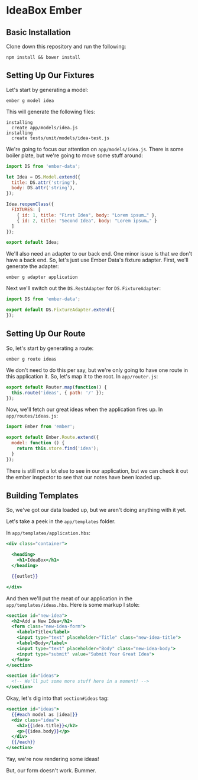 # IdeaBox Ember

## Basic Installation

Clone down this repository and run the following:

```
npm install && bower install
```

## Setting Up Our Fixtures

Let's start by generating a model:

```
ember g model idea
```

This will generate the following files:

```
installing
  create app/models/idea.js
installing
  create tests/unit/models/idea-test.js
```

We're going to focus our attention on `app/models/idea.js`. There is some boiler plate, but we're going to move some stuff around:

```js
import DS from 'ember-data';

let Idea = DS.Model.extend({
  title: DS.attr('string'),
  body: DS.attr('string'),
});

Idea.reopenClass({
  FIXTURES: [
    { id: 1, title: "First Idea", body: "Lorem ipsum…" },
    { id: 2, title: "Second Idea", body: "Lorem ipsum…" }
  ]
});

export default Idea;
```

We'll also need an adapter to our back end. One minor issue is that we don't have a back end. So, let's just use Ember Data's fixture adapter. First, we'll generate the adapter:

```
ember g adapter application
```

Next we'll switch out the `DS.RestAdapter` for `DS.FixtureAdapter`:

```js
import DS from 'ember-data';

export default DS.FixtureAdapter.extend({
});
```

## Setting Up Our Route

So, let's start by generating a route:

```
ember g route ideas
```

We don't need to do this per say, but we're only going to have one route in this application it. So, let's map it to the root. In `app/router.js`:

```js
export default Router.map(function() {
  this.route('ideas', { path: '/' });
});
```

Now, we'll fetch our great ideas when the application fires up. In `app/routes/ideas.js`:

```js
import Ember from 'ember';

export default Ember.Route.extend({
  model: function () {
    return this.store.find('idea');
  }
});
```

There is still not a lot else to see in our application, but we can check it out the ember inspector to see that our notes have been loaded up.

## Building Templates

So, we've got our data loaded up, but we aren't doing anything with it yet.

Let's take a peek in the `app/templates` folder.

In `app/templates/application.hbs`:

```hbs
<div class="container">

  <heading>
    <h1>IdeaBox</h1>
  </heading>

  {{outlet}}

</div>
```

And then we'll put the meat of our application in the `app/templates/ideas.hbs`. Here is some markup I stole:

```hbs
<section id="new-idea">
  <h2>Add a New Idea</h2>
  <form class="new-idea-form">
    <label>Title</label>
    <input type="text" placeholder="Title" class="new-idea-title">
    <label>Body</label>
    <input type="text" placeholder="Body" class="new-idea-body">
    <input type="submit" value="Submit Your Great Idea">
  </form>
</section>

<section id="ideas">
  <!-- We'll put some more stuff here in a moment! -->
</section>
```

Okay, let's dig into that `section#ideas` tag:

```hbs
<section id="ideas">
  {{#each model as |idea|}}
  <div class="idea">
    <h2>{{idea.title}}</h2>
    <p>{{idea.body}}</p>
  </div>
  {{/each}}
</section>
```

Yay, we're now rendering some ideas!

But, our form doesn't work. Bummer.
